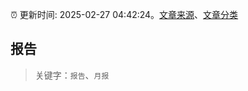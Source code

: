:alarm_clock: 更新时间: 2025-02-27 04:42:24。[文章来源](/README.md)、[文章分类](/TAGS.md)

## 报告


> 关键字：`报告`、`月报`



